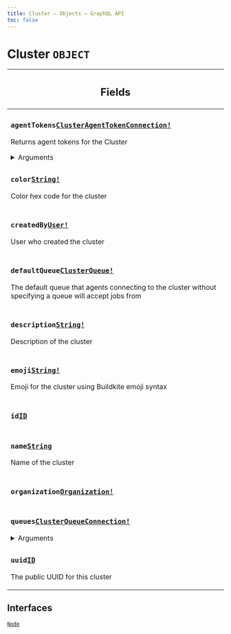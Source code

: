 ```yaml
---
title: Cluster – Objects – GraphQL API
toc: false
---
```

<!--
  _____   ____    _   _  ____ _______   ______ _____ _____ _______
  |  __  / __   |  | |/ __ __   __| |  ____|  __ _   _|__   __|
  | |  | | |  | | |  | | |  | | | |    | |__  | |  | || |    | |
  | |  | | |  | | | . ` | |  | | | |    |  __| | |  | || |    | |
  | |__| | |__| | | |  | |__| | | |    | |____| |__| || |_   | |
  |_____/ ____/  |_| _|____/  |_|    |______|_____/_____|  |_|
  This file is auto-generated by script/generate_graphql_api_content.sh,
  please build the schema.json by running `rails api:graph:export`
  with https://github.com/buildkite/buildkite/,
  replace the content in data/graphql_data_schema.json
  and run the generation script `./scripts/generate-graphql-api-content.sh`.
-->
<!-- vale off -->
<h1 class="has-pills" data-algolia-exclude>
  Cluster
  <span class="pill pill--object pill--normal-case pill--large"><code>OBJECT</code></span>
</h1>
<!-- vale on -->




<table class="responsive-table responsive-table--single-column-rows">
  <thead>
    <th>
      <h2 data-algolia-exclude>Fields</h2>
    </th>
  </thead>
  <tbody>
    <tr><td><h3 class="is-small has-pills"><code>agentTokens</code><a href="/docs/apis/graphql/schemas/object/clusteragenttokenconnection" class="pill pill--object pill--normal-case pill--medium" title="Go to OBJECT ClusterAgentTokenConnection"><code>ClusterAgentTokenConnection!</code></a></h3><p>Returns agent tokens for the Cluster</p><div><details><summary>Arguments</summary><table class="responsive-table responsive-table--single-column-rows"><tbody><tr><td><h4 class="is-small has-pills no-margin"><code>first</code><a href="/docs/apis/graphql/schemas/scalar/int" class="pill pill--scalar pill--normal-case pill--medium" title="Go to SCALAR Int"><code>Int!</code></a></h4></td></tr><tr><td><h4 class="is-small has-pills no-margin"><code>last</code><a href="/docs/apis/graphql/schemas/scalar/int" class="pill pill--scalar pill--normal-case pill--medium" title="Go to SCALAR Int"><code>Int!</code></a></h4></td></tr></tbody></table></details></div></td></tr><tr><td><h3 class="is-small has-pills"><code>color</code><a href="/docs/apis/graphql/schemas/scalar/string" class="pill pill--scalar pill--normal-case pill--medium" title="Go to SCALAR String"><code>String!</code></a></h3><p>Color hex code for the cluster</p></td></tr><tr><td><h3 class="is-small has-pills"><code>createdBy</code><a href="/docs/apis/graphql/schemas/object/user" class="pill pill--object pill--normal-case pill--medium" title="Go to OBJECT User"><code>User!</code></a></h3><p>User who created the cluster</p></td></tr><tr><td><h3 class="is-small has-pills"><code>defaultQueue</code><a href="/docs/apis/graphql/schemas/object/clusterqueue" class="pill pill--object pill--normal-case pill--medium" title="Go to OBJECT ClusterQueue"><code>ClusterQueue!</code></a></h3><p>The default queue that agents connecting to the cluster without specifying a queue will accept jobs from</p></td></tr><tr><td><h3 class="is-small has-pills"><code>description</code><a href="/docs/apis/graphql/schemas/scalar/string" class="pill pill--scalar pill--normal-case pill--medium" title="Go to SCALAR String"><code>String!</code></a></h3><p>Description of the cluster</p></td></tr><tr><td><h3 class="is-small has-pills"><code>emoji</code><a href="/docs/apis/graphql/schemas/scalar/string" class="pill pill--scalar pill--normal-case pill--medium" title="Go to SCALAR String"><code>String!</code></a></h3><p>Emoji for the cluster using Buildkite emoji syntax</p></td></tr><tr><td><h3 class="is-small has-pills"><code>id</code><a href="/docs/apis/graphql/schemas/scalar/id" class="pill pill--scalar pill--normal-case pill--medium" title="Go to SCALAR ID"><code>ID</code></a></h3></td></tr><tr><td><h3 class="is-small has-pills"><code>name</code><a href="/docs/apis/graphql/schemas/scalar/string" class="pill pill--scalar pill--normal-case pill--medium" title="Go to SCALAR String"><code>String</code></a></h3><p>Name of the cluster</p></td></tr><tr><td><h3 class="is-small has-pills"><code>organization</code><a href="/docs/apis/graphql/schemas/object/organization" class="pill pill--object pill--normal-case pill--medium" title="Go to OBJECT Organization"><code>Organization!</code></a></h3></td></tr><tr><td><h3 class="is-small has-pills"><code>queues</code><a href="/docs/apis/graphql/schemas/object/clusterqueueconnection" class="pill pill--object pill--normal-case pill--medium" title="Go to OBJECT ClusterQueueConnection"><code>ClusterQueueConnection!</code></a></h3><div><details><summary>Arguments</summary><table class="responsive-table responsive-table--single-column-rows"><tbody><tr><td><h4 class="is-small has-pills no-margin"><code>first</code><a href="/docs/apis/graphql/schemas/scalar/int" class="pill pill--scalar pill--normal-case pill--medium" title="Go to SCALAR Int"><code>Int!</code></a></h4><p>Returns the first <em>n</em> elements from the list.</p></td></tr><tr><td><h4 class="is-small has-pills no-margin"><code>after</code><a href="/docs/apis/graphql/schemas/scalar/string" class="pill pill--scalar pill--normal-case pill--medium" title="Go to SCALAR String"><code>String!</code></a></h4><p>Returns the elements in the list that come after the specified cursor.</p></td></tr><tr><td><h4 class="is-small has-pills no-margin"><code>last</code><a href="/docs/apis/graphql/schemas/scalar/int" class="pill pill--scalar pill--normal-case pill--medium" title="Go to SCALAR Int"><code>Int!</code></a></h4><p>Returns the last <em>n</em> elements from the list.</p></td></tr><tr><td><h4 class="is-small has-pills no-margin"><code>before</code><a href="/docs/apis/graphql/schemas/scalar/string" class="pill pill--scalar pill--normal-case pill--medium" title="Go to SCALAR String"><code>String!</code></a></h4><p>Returns the elements in the list that come before the specified cursor.</p></td></tr><tr><td><h4 class="is-small has-pills no-margin"><code>order</code><a href="/docs/apis/graphql/schemas/enum/clusterqueueorder" class="pill pill--enum pill--normal-case pill--medium" title="Go to ENUM ClusterQueueOrder"><code>ClusterQueueOrder!</code></a></h4><p>Order the cluster queues</p><p class="no-margin">Default value: <code>KEY</code></p></td></tr></tbody></table></details></div></td></tr><tr><td><h3 class="is-small has-pills"><code>uuid</code><a href="/docs/apis/graphql/schemas/scalar/id" class="pill pill--scalar pill--normal-case pill--medium" title="Go to SCALAR ID"><code>ID</code></a></h3><p>The public UUID for this cluster</p></td></tr>
  </tbody>
</table>




<h2 data-algolia-exclude>Interfaces</h2>
<a href="/docs/apis/graphql/schemas/interface/node" class="pill pill--interface pill--normal-case pill--large" title="Go to INTERFACE Node"><code>Node</code></a>
